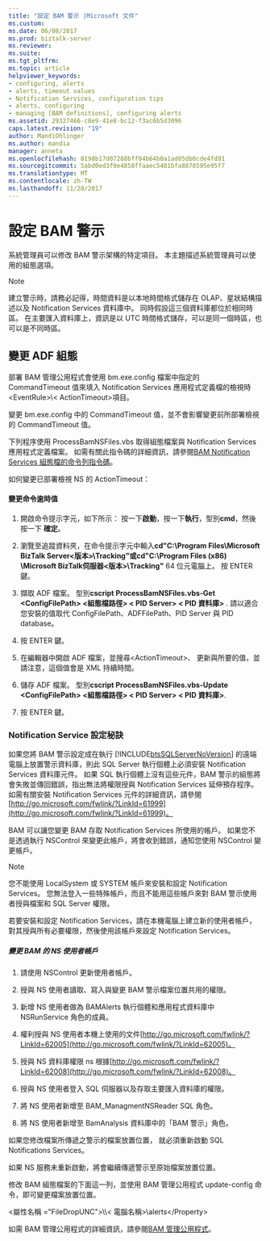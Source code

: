 ```yaml
---
title: "設定 BAM 警示 |Microsoft 文件"
ms.custom: 
ms.date: 06/08/2017
ms.prod: biztalk-server
ms.reviewer: 
ms.suite: 
ms.tgt_pltfrm: 
ms.topic: article
helpviewer_keywords:
- configuring, alerts
- alerts, timeout values
- Notification Services, configuration tips
- alerts, configuring
- managing [BAM definitions], configuring alerts
ms.assetid: 29327466-c8e9-41e8-bc12-f3ac6b5d3096
caps.latest.revision: "19"
author: MandiOhlinger
ms.author: mandia
manager: anneta
ms.openlocfilehash: 8198b17d07288bff04b64b0a1ad05db0cde4fd91
ms.sourcegitcommit: 5abd0ed3f9e4858ffaaec5481bfa8878595e95f7
ms.translationtype: MT
ms.contentlocale: zh-TW
ms.lasthandoff: 11/28/2017
---
```

# <a name="configuring-bam-alerts"></a>設定 BAM 警示
系統管理員可以修改 BAM 警示架構的特定項目。 本主題描述系統管理員可以使用的組態選項。  
  
> [!NOTE]
>  建立警示時，請務必記得，時間資料是以本地時間格式儲存在 OLAP、星狀結構描述以及 Notification Services 資料庫中。 同時假設這三個資料庫都位於相同時區。 在主要匯入資料庫上，資訊是以 UTC 時間格式儲存，可以是同一個時區，也可以是不同時區。  
  
## <a name="changing-the-adf-configuration"></a>變更 ADF 組態  
 部署 BAM 管理公用程式會使用 bm.exe.config 檔案中指定的 CommandTimeout 值來填入 Notification Services 應用程式定義檔的檢視時\<EventRule\>\\< ActionTimeout\>項目。  
  
 變更 bm.exe.config 中的 CommandTimeout 值，並不會影響變更前所部署檢視的 CommandTimeout 值。  
  
 下列程序使用 ProcessBamNSFiles.vbs 取得組態檔案與 Notification Services 應用程式定義檔案。 如需有關此指令碼的詳細資訊，請參閱[BAM Notification Services 組態檔的命令列指令碼](../core/bam-command-line-script-for-notification-services-configuration-files.md)。  
  
 如何變更已部署檢視 NS 的 ActionTimeout：  
  
#### <a name="to-change-the-command-timeout-value"></a>變更命令逾時值  
  
1.  開啟命令提示字元，如下所示： 按一下**啟動**，按一下**執行**，型別**cmd**，然後按一下 **確定**。  
  
2.  瀏覽至追蹤資料夾，在命令提示字元中輸入**cd"C:\Program Files\Microsoft BizTalk Server\<版本\>\Tracking"**或**cd"C:\Program Files (x86) \Microsoft BizTalk伺服器\<版本\>\Tracking"** 64 位元電腦上。 按 ENTER 鍵。  
  
3.  擷取 ADF 檔案。 型別**cscript ProcessBamNSFiles.vbs-Get \<ConfigFilePath\> \<組態檔路徑\> \< PID Server\> \< PID 資料庫\>** . 請以適合您安裝的值取代 ConfigFilePath、ADFFilePath、PID Server 與 PID database。  
  
4.  按 ENTER 鍵。  
  
5.  在編輯器中開啟 ADF 檔案，並搜尋\<ActionTimeout\>、 更新與所要的值，並請注意，這個值會是 XML 持續時間。  
  
6.  儲存 ADF 檔案。 型別**cscript ProcessBamNSFiles.vbs-Update \<ConfigFilePath\> \<組態檔路徑\> \< PID Server\> \< PID 資料庫\>**.  
  
7.  按 ENTER 鍵。  
  
### <a name="notification-service-configuration-tips"></a>Notification Service 設定秘訣  
 如果您將 BAM 警示設定成在執行 [!INCLUDE[btsSQLServerNoVersion](../includes/btssqlservernoversion-md.md)] 的遠端電腦上放置警示資料庫，則此 SQL Server 執行個體上必須安裝 Notification Services 資料庫元件。 如果 SQL 執行個體上沒有這些元件，BAM 警示的組態將會失敗並傳回錯誤，指出無法將權限授與 Notification Services 延伸預存程序。 如需有關安裝 Notification Services 元件的詳細資訊，請參閱[http://go.microsoft.com/fwlink/?LinkId=61999](http://go.microsoft.com/fwlink/?LinkId=61999)。  
  
 BAM 可以讓您變更 BAM 存取 Notification Services 所使用的帳戶。 如果您不是透過執行 NSControl 來變更此帳戶，將會收到錯誤，通知您使用 NSControl 變更帳戶。  
  
> [!NOTE]
>  您不能使用 LocalSystem 或 SYSTEM 帳戶來安裝和設定 Notification Services。 您無法登入一些特殊帳戶，而且不能用這些帳戶來對 BAM 警示使用者授與檔案和 SQL Server 權限。  
>   
>  若要安裝和設定 Notification Services，請在本機電腦上建立新的使用者帳戶，對其授與所有必要權限，然後使用該帳戶來設定 Notification Services。  
  
##### <a name="to-change-ns-user-account-for-bam"></a>變更 BAM 的 NS 使用者帳戶  
  
1.  請使用 NSControl 更新使用者帳戶。  
  
2.  授與 NS 使用者讀取、寫入與變更 BAM 警示檔案位置共用的權限。  
  
3.  新增 NS 使用者做為 BAMAlerts 執行個體和應用程式資料庫中 NSRunService 角色的成員。  
  
4.  權利授與 NS 使用者本機上使用的文件[http://go.microsoft.com/fwlink/?LinkId=62005](http://go.microsoft.com/fwlink/?LinkId=62005)。  
  
5.  授與 NS 資料庫權限 ns 根據[http://go.microsoft.com/fwlink/?LinkId=62008](http://go.microsoft.com/fwlink/?LinkId=62008)。  
  
6.  授與 NS 使用者登入 SQL 伺服器以及存取主要匯入資料庫的權限。  
  
7.  將 NS 使用者新增至 BAM_ManagmentNSReader SQL 角色。  
  
8.  將 NS 使用者新增至 BamAnalysis 資料庫中的「BAM 警示」角色。  
  
 如果您修改檔案所傳遞之警示的檔案放置位置， 就必須重新啟動 SQL Notifications Services。  
  
 如果 NS 服務未重新啟動，將會繼續傳遞警示至原始檔案放置位置。  
  
 修改 BAM 組態檔案的下面這一列，並使用 BAM 管理公用程式 update-config 命令，即可變更檔案放置位置。  
  
 \<屬性名稱 ="FileDropUNC"\>\\\\< 電腦名稱\>\alerts\</Property\>  
  
 如需 BAM 管理公用程式的詳細資訊，請參閱[BAM 管理公用程式](../core/bam-management-utility.md)。